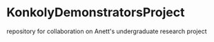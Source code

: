 # KonkolyDemonstratorsProject
repository for collaboration on Anett's undergraduate research project
